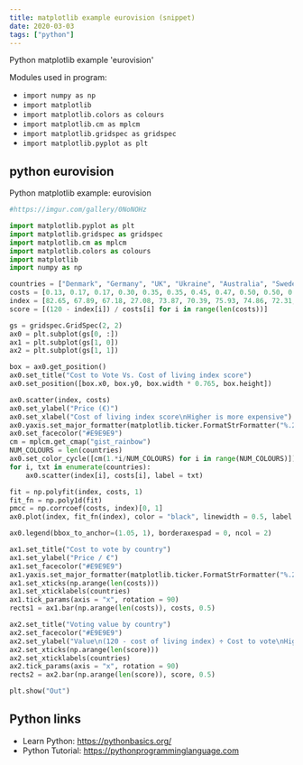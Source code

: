 ```yaml
---
title: matplotlib example eurovision (snippet)
date: 2020-03-03
tags: ["python"]
---
```

Python matplotlib example 'eurovision'


Modules used in program: 
* `import numpy as np`
* `import matplotlib`
* `import matplotlib.colors as colours`
* `import matplotlib.cm as mplcm`
* `import matplotlib.gridspec as gridspec`
* `import matplotlib.pyplot as plt`

## python eurovision

Python matplotlib example: eurovision

```python
#https://imgur.com/gallery/0NoNOHz

import matplotlib.pyplot as plt
import matplotlib.gridspec as gridspec
import matplotlib.cm as mplcm
import matplotlib.colors as colours
import matplotlib
import numpy as np

countries = ["Denmark", "Germany", "UK", "Ukraine", "Australia", "Sweden", "The Netherlands", "Israel", "Austria", "Belgium", "Italy", "Norway", "Ireland", "Greece", "Portugal", "Slovenia", "France", "Poland", "Estonia", "Croatia", "Iceland", "Romania", "Spain"]
costs = [0.13, 0.17, 0.17, 0.30, 0.35, 0.35, 0.45, 0.47, 0.50, 0.50, 0.50, 0.52, 0.60, 0.62, 0.74, 0.84, 0.87, 0.88, 0.96, 1.00, 1.06, 1.25, 1.51]
index = [82.65, 67.89, 67.18, 27.08, 73.87, 70.39, 75.93, 74.86, 72.31, 74.39, 69.68, 104.09, 77.08, 57.64, 50.64, 52.93, 74.83, 38.69, 51.61, 50.05, 112.64, 36.7, 55.43]
score = [(120 - index[i]) / costs[i] for i in range(len(costs))]

gs = gridspec.GridSpec(2, 2)
ax0 = plt.subplot(gs[0, :])
ax1 = plt.subplot(gs[1, 0])
ax2 = plt.subplot(gs[1, 1])

box = ax0.get_position()
ax0.set_title("Cost to Vote Vs. Cost of living index score")
ax0.set_position([box.x0, box.y0, box.width * 0.765, box.height])

ax0.scatter(index, costs)
ax0.set_ylabel("Price (€)")
ax0.set_xlabel("Cost of living index score\nHigher is more expensive")
ax0.yaxis.set_major_formatter(matplotlib.ticker.FormatStrFormatter("%.2f"))
ax0.set_facecolor("#E9E9E9")
cm = mplcm.get_cmap("gist_rainbow")
NUM_COLOURS = len(countries)
ax0.set_color_cycle([cm(1.*i/NUM_COLOURS) for i in range(NUM_COLOURS)])
for i, txt in enumerate(countries):
    ax0.scatter(index[i], costs[i], label = txt)

fit = np.polyfit(index, costs, 1)
fit_fn = np.poly1d(fit)
pmcc = np.corrcoef(costs, index)[0, 1]
ax0.plot(index, fit_fn(index), color = "black", linewidth = 0.5, label = "ρ=%.4f" % pmcc)

ax0.legend(bbox_to_anchor=(1.05, 1), borderaxespad = 0, ncol = 2)

ax1.set_title("Cost to vote by country")
ax1.set_ylabel("Price / €")
ax1.set_facecolor("#E9E9E9")
ax1.yaxis.set_major_formatter(matplotlib.ticker.FormatStrFormatter("%.2f"))
ax1.set_xticks(np.arange(len(costs)))
ax1.set_xticklabels(countries)
ax1.tick_params(axis = "x", rotation = 90)
rects1 = ax1.bar(np.arange(len(costs)), costs, 0.5)

ax2.set_title("Voting value by country")
ax2.set_facecolor("#E9E9E9")
ax2.set_ylabel("Value\n(120 - cost of living index) ÷ Cost to vote\nHigher is more value")
ax2.set_xticks(np.arange(len(score)))
ax2.set_xticklabels(countries)
ax2.tick_params(axis = "x", rotation = 90)
rects2 = ax2.bar(np.arange(len(score)), score, 0.5)

plt.show("Out")


```

## Python links

- Learn Python: https://pythonbasics.org/
- Python Tutorial: https://pythonprogramminglanguage.com
